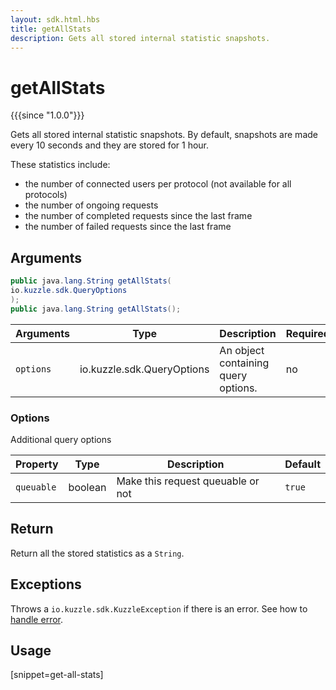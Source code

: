 ```yaml
---
layout: sdk.html.hbs
title: getAllStats
description: Gets all stored internal statistic snapshots.
---
```


# getAllStats

{{{since "1.0.0"}}}

Gets all stored internal statistic snapshots.
By default, snapshots are made every 10 seconds and they are stored for 1 hour.

These statistics include:

- the number of connected users per protocol (not available for all protocols)
- the number of ongoing requests
- the number of completed requests since the last frame
- the number of failed requests since the last frame

## Arguments

```java
public java.lang.String getAllStats(
io.kuzzle.sdk.QueryOptions
);
public java.lang.String getAllStats();
```

| Arguments | Type                       | Description                         | Required |
| --------- | -------------------------- | ----------------------------------- | -------- |
| `options` | io.kuzzle.sdk.QueryOptions | An object containing query options. | no       |

### **Options**

Additional query options

| Property   | Type    | Description                       | Default |
| ---------- | ------- | --------------------------------- | ------- |
| `queuable` | boolean | Make this request queuable or not | `true`  |

## Return

Return all the stored statistics as a `String`.

## Exceptions

Throws a `io.kuzzle.sdk.KuzzleException` if there is an error. See how to [handle error](/sdk-reference/java/1/error-handling).

## Usage

[snippet=get-all-stats]
